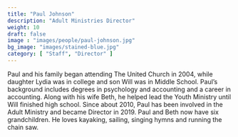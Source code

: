 ```yaml
---
title: "Paul Johnson"
description: "Adult Ministries Director"
weight: 10
draft: false
image : "images/people/paul-johnson.jpg"
bg_image: "images/stained-blue.jpg"
category: [ "Staff", "Director" ]
---
```


Paul and his family began attending The United Church in 2004, while daughter Lydia was in college and son Will was in Middle School. Paul’s background includes degrees in psychology and accounting and a career in accounting. Along with his wife Beth, he helped lead the Youth Ministry until Will finished high school. Since about 2010, Paul has been involved in the Adult Ministry and became Director in 2019. Paul and Beth now have six grandchildren. He loves kayaking, sailing, singing hymns and running the chain saw.